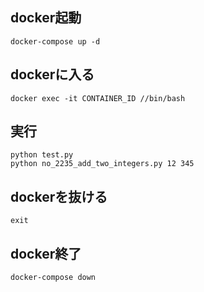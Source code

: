 ## docker起動
```
docker-compose up -d
```

## dockerに入る
```
docker exec -it CONTAINER_ID //bin/bash
```

## 実行
```
python test.py
python no_2235_add_two_integers.py 12 345
```

## dockerを抜ける
```
exit
```

## docker終了
```
docker-compose down
```